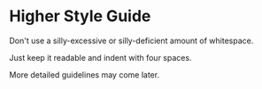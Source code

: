 # Higher Style Guide

Don't use a silly-excessive or silly-deficient amount of whitespace.

Just keep it readable and indent with four spaces.

More detailed guidelines may come later.

